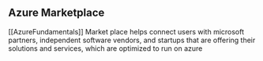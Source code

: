 ## Azure Marketplace
[[AzureFundamentals]]
Market place helps connect users with microsoft partners, independent software vendors, and startups that are offering their solutions and services, which are optimized to run on azure